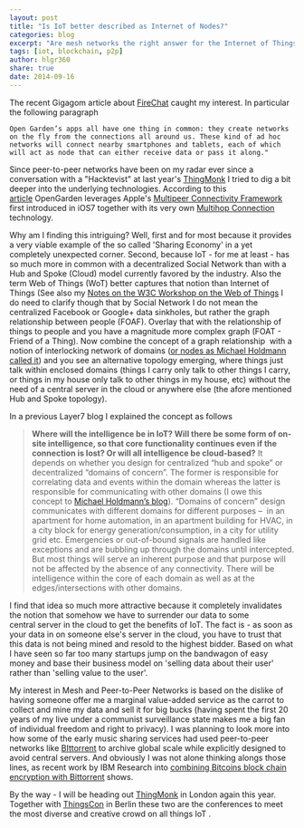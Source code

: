 ```yaml
---
layout: post
title: "Is IoT better described as Internet of Nodes?"
categories: blog
excerpt: "Are mesh networks the right answer for the Internet of Things?"
tags: [iot, blockchain, p2p]
author: hlgr360
share: true
date: 2014-09-16
---
```


The recent Gigagom article about [FireChat](http://semanticweb.com/open-gardens-firechat-adds-iot_b44343) caught my interest. In particular the following paragraph

```text
Open Garden’s apps all have one thing in common: they create networks on the fly from the connections all around us. These kind of ad hoc networks will connect nearby smartphones and tablets, each of which will act as node that can either receive data or pass it along."
```

Since peer-to-peer networks have been on my radar ever since a conversation with a "Hacktevist" at last year's [ThingMonk](http://thingmonk.com) I tried to dig a bit deeper into the underlying technologies. According to this [article](https://gigaom.com/2014/03/20/open-garden-retools-its-crowdsourced-mesh-technology-for-an-ios-messaging-app/) OpenGarden leverages Apple's [Multipeer Connectivity Framework](http://nshipster.com/multipeer-connectivity/) first introduced in iOS7 together with its very own [Multihop Connection](https://opengarden.com/Multi-hop_Wi-Fi_Offload.pdf) technology.

Why am I finding this intriguing? Well, first and for most because it provides a very viable example of the so called 'Sharing Economy' in a yet completely unexpected corner. Second, because IoT - for me at least - has so much more in common with a decentralized Social Network than with a Hub and Spoke (Cloud) model currently favored by the industry. Also the term Web of Things (WoT) better captures that notion than Internet of Things (See also my [Notes on the W3C Workshop on the Web of Things](https://hlgr360.github.io/blog/blog/notes-w3c-workshop/) I do need to clarify though that by Social Network I do not mean the centralized Facebook or Google+ data sinkholes, but rather the graph relationship between people (FOAF). Overlay that with the relationship of things to people and you have a magnitude more complex graph (FOAT - Friend of a Thing). Now combine the concept of a graph relationship  with a notion of interlocking network of domains ([or nodes as Michael Holdmann called it](http://mholdmann.wordpress.com/2013/05/11/iot-is-better-discribed-as-the-internet-of-nodes/)) and you see an alternative topology emerging, where things just talk within enclosed domains (things I carry only talk to other things I carry, or things in my house only talk to other things in my house, etc) without the need of a central server in the cloud or anywhere else (the afore mentioned Hub and Spoke topology).

In a previous Layer7 blog I explained the concept as follows

> **Where will the intelligence be in IoT? Will there be some form of on-site intelligence, so that core functionality continues even if the connection is lost? Or will all intelligence be cloud-based?** 
> It depends on whether you design for centralized “hub and spoke” or decentralized “domains of concern”. The former is responsible for correlating data and events within the domain whereas the latter is responsible for communicating with other domains (I owe this concept to [Michael Holdmann’s blog](http://mholdmann.wordpress.com/2013/05/11/iot-is-better-discribed-as-the-internet-of-nodes/)). “Domains of concern” design communicates with different domains for different purposes –  in an apartment for home automation, in an apartment building for HVAC, in a city block for energy generation/consumption, in a city for utility grid etc. Emergencies or out-of-bound signals are handled like exceptions and are bubbling up through the domains until intercepted. But most things will serve an inherent purpose and that purpose will not be affected by the absence of any connectivity. There will be intelligence within the core of each domain as well as at the edges/intersections with other domains.

I find that idea so much more attractive because it completely invalidates the notion that somehow we have to surrender our data to some central server in the cloud to get the benefits of IoT. The fact is - as soon as your data in on someone else's server in the cloud, you have to trust that this data is not being mined and resold to the highest bidder. Based on what I have seen so far too many startups jump on the bandwagon of easy money and base their business model on 'selling data about their user' rather than 'selling value to the user'.

My interest in Mesh and Peer-to-Peer Networks is based on the dislike of having someone offer me a marginal value-added service as the carrot to collect and mine my data and sell it for big bucks (having spent the first 20 years of my live under a communist surveillance state makes me a big fan of individual freedom and right to privacy). I was planning to look more into how some of the early music sharing services had used peer-to-peer networks like [BIttorrent](http://www.bittorrent.com) to archive global scale while explicitly designed to avoid central servers. And obviously I was not alone thinking alongs those lines, as recent work by IBM Research into [combining Bitcoins block chain encryption with Bittorrent](https://gigaom.com/2014/09/09/check-out-ibms-proposal-for-an-internet-of-things-architecture-using-bitcoins-block-chain-tech/) shows.

By the way - I will be heading out [ThingMonk](http://thingmonk.com) in London again this year. Together with [ThingsCon](http://thingscon.com) in Berlin these two are the conferences to meet the most diverse and creative crowd on all things IoT .